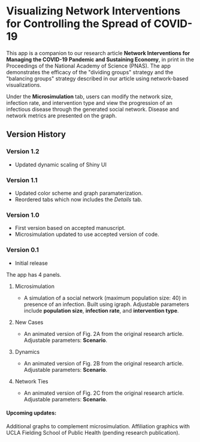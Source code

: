 # Visualizing Network Interventions for Controlling the Spread of COVID-19

This app is a companion to our research article **Network Interventions for Managing the COVID-19 Pandemic and Sustaining Economy**, in print in the Proceedings of the National Academy of Science (PNAS). The app demonstrates the efficacy of the "dividing groups" strategy and the "balancing groups" strategy described in our article using network-based visualizations. 

Under the **Microsimulation** tab, users can modify the network size, infection rate, and intervention type and view the progression of an infectious disease through the generated social network. Disease and network metrics are presented on the graph. 

## Version History

### Version 1.2
- Updated dynamic scaling of Shiny UI

### Version 1.1
- Updated color scheme and graph paramaterization.
- Reordered tabs which now includes the *Details* tab.

### Version 1.0
- First version based on accepted manuscript.
- Microsimulation updated to use accepted version of code.

### Version 0.1
- Initial release

The app has 4 panels. 
1) Microsimulation
    * A simulation of a social network (maximum population size: 40) in presence of an infection. Built using igraph. Adjustable parameters     include **population size**, **infection rate**, and **intervention type**.
    
    
2) New Cases
    * An animated version of Fig. 2A from the original research article. Adjustable parameters: **Scenario**.
    
    
3) Dynamics
    * An animated version of Fig. 2B from the original research article. Adjustable parameters: **Scenario**.
    
    
4) Network Ties
    * An animated version of Fig. 2C from the original research article. Adjustable parameters: **Scenario**.


#### Upcoming updates:
  Additional graphs to complement microsimulation.
  Affiliation graphics with UCLA Fielding School of Public Health (pending research publication).
